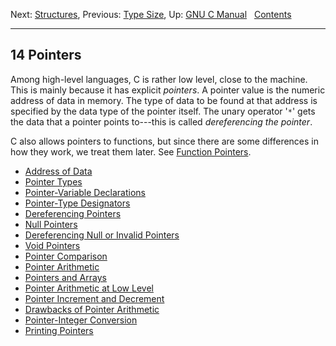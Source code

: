 Next: [Structures](Structures.md), Previous: [Type
Size](Type-Size.md), Up: [GNU C Manual](index.md)  
[Contents](index.md#SEC_Contents "Table of contents")  

------------------------------------------------------------------------


## 14 Pointers 


Among high-level languages, C is rather low level, close to the machine.
This is mainly because it has explicit *pointers*. A pointer value is
the numeric address of data in memory. The type of data to be found at
that address is specified by the data type of the pointer itself. The
unary operator '`*`' gets the data that a pointer points
to---this is called *dereferencing the pointer*.

C also allows pointers to functions, but since there are some
differences in how they work, we treat them later. See [Function
Pointers](Function-Pointers.md).

-   [Address of Data](Address-of-Data.md)
-   [Pointer Types](Pointer-Types.md)
-   [Pointer-Variable Declarations](Pointer-Declarations.md)
-   [Pointer-Type Designators](Pointer-Type-Designators.md)
-   [Dereferencing Pointers](Pointer-Dereference.md)
-   [Null Pointers](Null-Pointers.md)
-   [Dereferencing Null or Invalid Pointers](Invalid-Dereference.md)
-   [Void Pointers](Void-Pointers.md)
-   [Pointer Comparison](Pointer-Comparison.md)
-   [Pointer Arithmetic](Pointer-Arithmetic.md)
-   [Pointers and Arrays](Pointers-and-Arrays.md)
-   [Pointer Arithmetic at Low Level](Pointer-Arithmetic-Low-Level.md)
-   [Pointer Increment and
    Decrement](Pointer-Increment_002fDecrement.md)
-   [Drawbacks of Pointer Arithmetic](Pointer-Arithmetic-Drawbacks.md)
-   [Pointer-Integer Conversion](Pointer_002dInteger-Conversion.md)
-   [Printing Pointers](Printing-Pointers.md)
